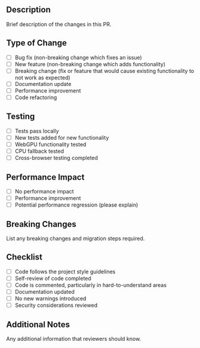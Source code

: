 ## Description
Brief description of the changes in this PR.

## Type of Change
- [ ] Bug fix (non-breaking change which fixes an issue)
- [ ] New feature (non-breaking change which adds functionality)
- [ ] Breaking change (fix or feature that would cause existing functionality to not work as expected)
- [ ] Documentation update
- [ ] Performance improvement
- [ ] Code refactoring

## Testing
- [ ] Tests pass locally
- [ ] New tests added for new functionality
- [ ] WebGPU functionality tested
- [ ] CPU fallback tested
- [ ] Cross-browser testing completed

## Performance Impact
- [ ] No performance impact
- [ ] Performance improvement
- [ ] Potential performance regression (please explain)

## Breaking Changes
List any breaking changes and migration steps required.

## Checklist
- [ ] Code follows the project style guidelines
- [ ] Self-review of code completed
- [ ] Code is commented, particularly in hard-to-understand areas
- [ ] Documentation updated
- [ ] No new warnings introduced
- [ ] Security considerations reviewed

## Additional Notes
Any additional information that reviewers should know.